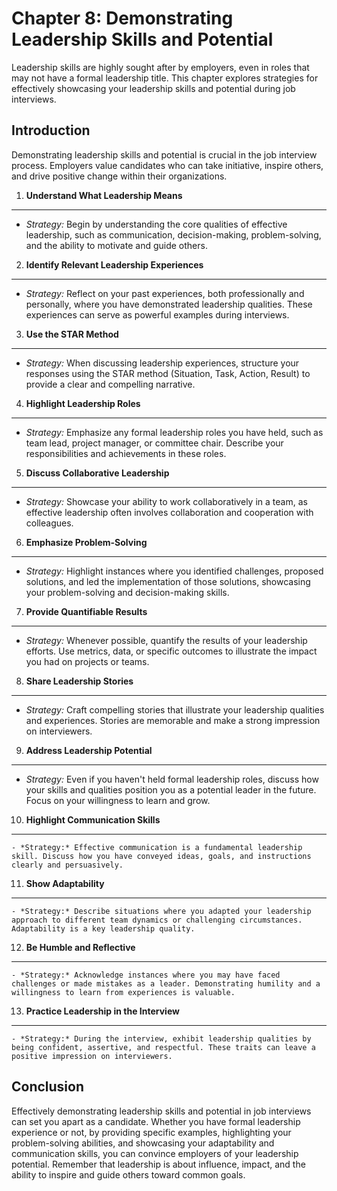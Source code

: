 Chapter 8: Demonstrating Leadership Skills and Potential
========================================================

Leadership skills are highly sought after by employers, even in roles that may not have a formal leadership title. This chapter explores strategies for effectively showcasing your leadership skills and potential during job interviews.

Introduction
------------

Demonstrating leadership skills and potential is crucial in the job interview process. Employers value candidates who can take initiative, inspire others, and drive positive change within their organizations.

1. **Understand What Leadership Means**
---------------------------------------

* *Strategy:* Begin by understanding the core qualities of effective leadership, such as communication, decision-making, problem-solving, and the ability to motivate and guide others.

2. **Identify Relevant Leadership Experiences**
-----------------------------------------------

* *Strategy:* Reflect on your past experiences, both professionally and personally, where you have demonstrated leadership qualities. These experiences can serve as powerful examples during interviews.

3. **Use the STAR Method**
--------------------------

* *Strategy:* When discussing leadership experiences, structure your responses using the STAR method (Situation, Task, Action, Result) to provide a clear and compelling narrative.

4. **Highlight Leadership Roles**
---------------------------------

* *Strategy:* Emphasize any formal leadership roles you have held, such as team lead, project manager, or committee chair. Describe your responsibilities and achievements in these roles.

5. **Discuss Collaborative Leadership**
---------------------------------------

* *Strategy:* Showcase your ability to work collaboratively in a team, as effective leadership often involves collaboration and cooperation with colleagues.

6. **Emphasize Problem-Solving**
--------------------------------

* *Strategy:* Highlight instances where you identified challenges, proposed solutions, and led the implementation of those solutions, showcasing your problem-solving and decision-making skills.

7. **Provide Quantifiable Results**
-----------------------------------

* *Strategy:* Whenever possible, quantify the results of your leadership efforts. Use metrics, data, or specific outcomes to illustrate the impact you had on projects or teams.

8. **Share Leadership Stories**
-------------------------------

* *Strategy:* Craft compelling stories that illustrate your leadership qualities and experiences. Stories are memorable and make a strong impression on interviewers.

9. **Address Leadership Potential**
-----------------------------------

* *Strategy:* Even if you haven't held formal leadership roles, discuss how your skills and qualities position you as a potential leader in the future. Focus on your willingness to learn and grow.

10. **Highlight Communication Skills**
--------------------------------------

    - *Strategy:* Effective communication is a fundamental leadership skill. Discuss how you have conveyed ideas, goals, and instructions clearly and persuasively.

11. **Show Adaptability**
-------------------------

    - *Strategy:* Describe situations where you adapted your leadership approach to different team dynamics or challenging circumstances. Adaptability is a key leadership quality.

12. **Be Humble and Reflective**
--------------------------------

    - *Strategy:* Acknowledge instances where you may have faced challenges or made mistakes as a leader. Demonstrating humility and a willingness to learn from experiences is valuable.

13. **Practice Leadership in the Interview**
--------------------------------------------

    - *Strategy:* During the interview, exhibit leadership qualities by being confident, assertive, and respectful. These traits can leave a positive impression on interviewers.

Conclusion
----------

Effectively demonstrating leadership skills and potential in job interviews can set you apart as a candidate. Whether you have formal leadership experience or not, by providing specific examples, highlighting your problem-solving abilities, and showcasing your adaptability and communication skills, you can convince employers of your leadership potential. Remember that leadership is about influence, impact, and the ability to inspire and guide others toward common goals.
